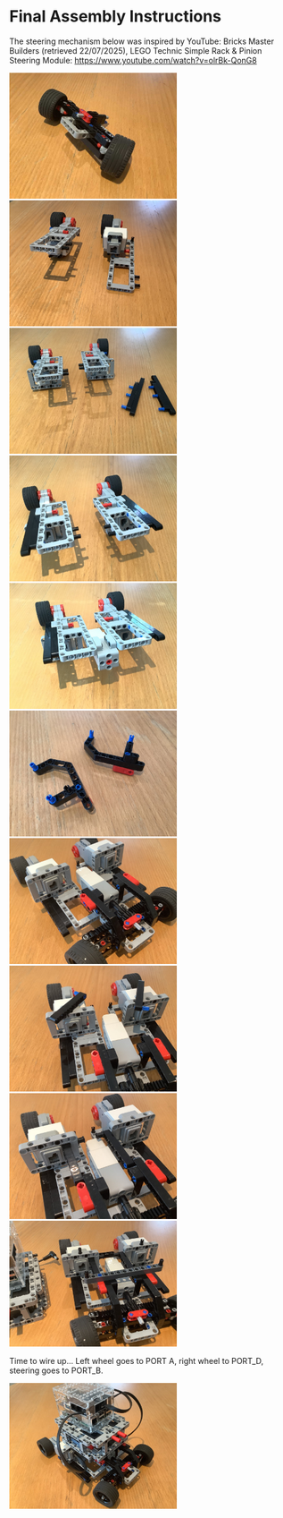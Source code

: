 # Final Assembly Instructions

The steering mechanism below was inspired by YouTube: Bricks Master Builders (retrieved 22/07/2025), LEGO Technic Simple Rack & Pinion Steering Module: https://www.youtube.com/watch?v=olrBk-QonG8

<img src="../images/final_assembly/step_1.jpg" width=300>
<img src="../images/final_assembly/step_2.jpg" width=300>
<img src="../images/final_assembly/step_3.jpg" width=300>
<img src="../images/final_assembly/step_4.jpg" width=300>
<img src="../images/final_assembly/step_5.jpg" width=300>
<img src="../images/final_assembly/step_6.jpg" width=300>
<img src="../images/final_assembly/step_7.jpg" width=300>
<img src="../images/final_assembly/step_8.jpg" width=300>
<img src="../images/final_assembly/step_9.jpg" width=300>
<img src="../images/final_assembly/step_10.jpg" width=300>


Time to wire up...
Left wheel goes to PORT A, right wheel to PORT_D, steering goes to PORT_B.

<img src="../images/final_assembly/step_11.jpg" width=300>
